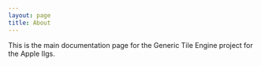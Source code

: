 ```yaml
---
layout: page
title: About
---
```


This is the main documentation page for the Generic Tile Engine project for the Apple IIgs.
